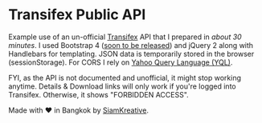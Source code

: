 # Transifex Public API

Example use of an un-official [Transifex](https://www.transifex.com/) API that I prepared in _about 30 minutes_. I used Bootstrap 4 ([soon to be released](http://blog.getbootstrap.com/2015/08/19/bootstrap-4-alpha/)) and jQuery 2 along with Handlebars for templating. JSON data is temporarily stored in the browser (sessionStorage). For CORS I rely on [Yahoo Query Language (YQL)](https://developer.yahoo.com/yql/).

FYI, as the API is not documented and unofficial, it might stop working anytime. Details & Download links will only work if you're logged into Transifex. Otherwise, it shows "FORBIDDEN ACCESS".

Made with ♥ in Bangkok by [SiamKreative](http://siamkreative.com/).
